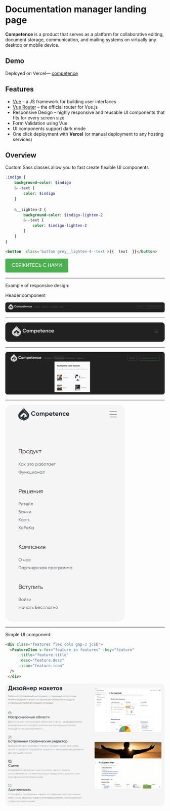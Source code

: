 # Documentation manager landing page
__Competence__ is a product that serves as a platform for collaborative editing, document storage, communication, and mailing systems on virtually any desktop or mobile device.

## Demo
Deployed on Vercel— [competence](https://competence.vercel.app/)


##  Features
-  [Vue](https://vuejs.org/) – a JS framework for building user interfaces
 -  [Vue Router](https://router.vuejs.org/) – the official router for Vue.js
 - Responsive Design – highly responsive and reusable UI components that fits for every screen size
 - Form Validation using Vue
 - UI components support dark mode
 - One click deployment with __Vercel__ (or manual deployment to any hosting services)


##  Overview

Custom Sass classes allow you to fast create flexible UI components 

```sass
.indigo {
	background-color: $indigo
	&--text {
		color: $indigo
	}
	
	&__lighten-2 {
		background-color: $indigo-lighten-2
		&--text {
			color: $indigo-lighten-2
		}
	}
}
```

```html
<button  class='button grey__lighten-4--text'>{{  text  }}</button>
```

![Button](/src/assets/img/readme/button.PNG)

---

Example of responsive design:

Header component

![Header Large](/src/assets/img/readme/header-large.PNG)

---

![Header Small](/src/assets/img/readme/header-small.PNG)

---

![Header Dropdown](/src/assets/img/readme/header-dropdown.PNG)

---

![Header Mobile](/src/assets/img/readme/header-mobile.PNG)

---

Simple UI component:

```html
<div class="features flex cols gap-3 jcsb">
  <FeatureItem v-for="feature in features" :key="feature"
      :title="feature.title"
      :desc="feature.desc"
      :icon="feature.icon"
  />
 </div>
```
![Features](/src/assets/img/readme/features.PNG)
